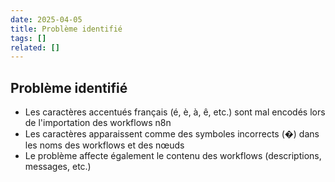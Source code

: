 ```yaml
---
date: 2025-04-05
title: Problème identifié
tags: []
related: []
---
```


## Problème identifié

- Les caractères accentués français (é, è, à, ê, etc.) sont mal encodés lors de l'importation des workflows n8n
- Les caractères apparaissent comme des symboles incorrects (�) dans les noms des workflows et des nœuds
- Le problème affecte également le contenu des workflows (descriptions, messages, etc.)

#

